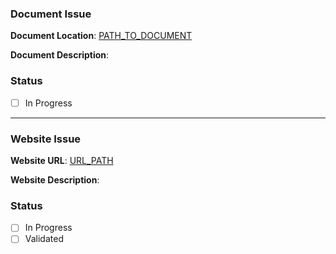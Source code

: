 [//]: # (DELETE THIS LINE: Choose one of the following two issue types and delete the other.)

### Document Issue

**Document Location**: [PATH_TO_DOCUMENT](FULL_LINK)

[//]: # (DELETE THIS LINE: If the document exists, replace PATH_TO_DOCUMENT with the path to the document header for example, gettingstarted/gettingstarted.md#getting-started and replace FULL_LINK with full link of the path to the document header. If you are proposing a new document, replace PATH_TO_DOCUMENT with the path to the document header of where it should go.)

**Document Description**: 

[//]: # (DELETE THIS LINE: If the document exists, describe the defect or improvement. If the document does not exist, propose a new document detailing its content.)

### Status
- [ ] In Progress

---

### Website Issue
**Website URL**: [URL_PATH](FULL_LINK)

[//]: # (DELETE THIS LINE: Replace URL_PATH with the link relative to the domain name, for example, gettingstarted/gettingstarted, and replace FULL_LINK with the full link to the website. If the page does not exist, provide a URL of where it should go. If the issue does not pertain to a URL, enter "N/A")

**Website Description**:

[//]: # (DELETE THIS LINE: Provide a description of the website issue.)

### Status
- [ ] In Progress
- [ ] Validated
